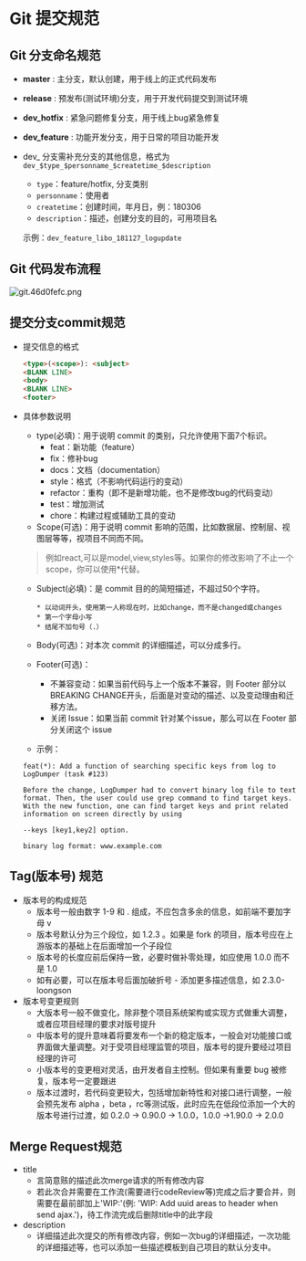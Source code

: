 # Git 提交规范

## Git 分支命名规范

- **master** : 主分支，默认创建，用于线上的正式代码发布

- **release** : 预发布(测试环境)分支，用于开发代码提交到测试环境

- **dev_hotfix** : 紧急问题修复分支，用于线上bug紧急修复

- **dev_feature** : 功能开发分支，用于日常的项目功能开发 

- dev_ 分支需补充分支的其他信息，格式为 `dev_$type_$personname_$createtime_$description`

  - `type`：feature/hotfix, 分支类别
  - `personname`：使用者
  - `createtime`：创建时间，年月日，例：180306
  - `description`：描述，创建分支的目的，可用项目名

  示例：`dev_feature_libo_181127_logupdate`

## Git 代码发布流程

![git.46d0fefc.png](https://i.loli.net/2019/08/22/A18SlQ9G7CEmNTo.png)

## 提交分支commit规范

- 提交信息的格式

  ```html
  <type>(<scope>): <subject>
  <BLANK LINE>
  <body>
  <BLANK LINE>
  <footer>
  ```

- 具体参数说明

  - type(必填)：用于说明 commit 的类别，只允许使用下面7个标识。
    - feat：新功能（feature）
    - fix：修补bug
    - docs：文档（documentation）
    - style：格式（不影响代码运行的变动）
    - refactor：重构（即不是新增功能，也不是修改bug的代码变动）
    - test：增加测试
    - chore：构建过程或辅助工具的变动
  - Scope(可选)：用于说明 commit 影响的范围，比如数据层、控制层、视图层等等，视项目不同而不同。

  > 例如react,可以是model,view,styles等。如果你的修改影响了不止一个scope，你可以使用*代替。

  - Subject(必填)：是 commit 目的的简短描述，不超过50个字符。

    ```text
    * 以动词开头，使用第一人称现在时，比如change，而不是changed或changes
    * 第一个字母小写  
    * 结尾不加句号（.）
    ```

  - Body(可选)：对本次 commit 的详细描述，可以分成多行。

  - Footer(可选)：

    - 不兼容变动：如果当前代码与上一个版本不兼容，则 Footer 部分以BREAKING CHANGE开头，后面是对变动的描述、以及变动理由和迁移方法。
    - 关闭 Issue：如果当前 commit 针对某个issue，那么可以在 Footer 部分关闭这个 issue

  - 示例：

  ```text
  feat(*): Add a function of searching specific keys from log to LogDumper (task #123)
  
  Before the change, LogDumper had to convert binary log file to text format. Then, the user could use grep command to find target keys. With the new function, one can find target keys and print related information on screen directly by using
  
  --keys [key1,key2] option.
  
  binary log format: www.example.com
  ```

## Tag(版本号) 规范

- 版本号的构成规范
  - 版本号一般由数字 1-9 和 . 组成，不应包含多余的信息，如前端不要加字母 v
  - 版本号默认分为三个段位，如 1.2.3 。如果是 fork 的项目，版本号应在上游版本的基础上在后面增加一个子段位
  - 版本号的长度应前后保持一致，必要时做补零处理，如应使用 1.0.0 而不是 1.0
  - 如有必要，可以在版本号后面加破折号 - 添加更多描述信息，如 2.3.0-loongson
- 版本号变更规则
  - 大版本号一般不做变化，除非整个项目系统架构或实现方式做重大调整，或者应项目经理的要求对版号提升
  - 中版本号的提升意味着将要发布一个新的稳定版本，一般会对功能接口或界面做大量调整。对于受项目经理监管的项目，版本号的提升要经过项目经理的许可
  - 小版本号的变更相对灵活，由开发者自主控制。但如果有重要 bug 被修复，版本号一定要跟进
  - 版本过渡时，若代码变更较大，包括增加新特性和对接口进行调整，一般会预先发布 alpha ，beta ，rc等测试版，此时应先在低段位添加一个大的版本号进行过渡，如 0.2.0 -> 0.90.0 -> 1.0.0，1.0.0 ->1.90.0 -> 2.0.0

## Merge Request规范

- title
  - 言简意赅的描述此次merge请求的所有修改内容
  - 若此次合并需要在工作流(需要进行codeReview等)完成之后才要合并，则需要在最前部加上'WIP:'(例: 'WIP: Add uuid areas to header when send ajax.')，待工作流完成后删除title中的此字段
- description
  - 详细描述此次提交的所有修改内容，例如一次bug的详细描述，一次功能的详细描述等，也可以添加一些描述模板到自己项目的默认分支中。